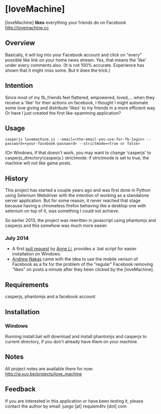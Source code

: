 # \[loveMachine\] 
\[loveMachine\] **likes** everything your friends do on Facebook  
http://lovemachine.cc

## Overview
Basically, it will log into your Facebook account and click on "every" possible like link on your home news stream. Yes, that means the 'like' under every comments also. (It is not 100% accurate. Experience has shown that it might miss some. But it does the trick.)

## Intention
Since most of my fb_friends feel flattered, empowered, loved,... when they receive a 'like' for their actions on facebook, I thought I might automate some love giving and distribute 'likes' to my friends in a more efficient way. Or have I just created the first like-spamming application?

## Usage
`casperjs lovemachine.js --email=<the-email-you-use-for-fb-login> --password=<your-facebook-password> --strictmode=<true or false>` 

(On Windows, if that doesn't work, you may want to change 'casperjs' to casperjs_directory\casperjs.)
strictmode: if strictmode is set to true, the machine will not like game posts.

## History
This project has started a couple years ago and was first done in Python using Selenium Webdriver with the intention of working as a standalone server application. But for some reason, it never reached that stage because having a chromeless firefox behaving like a desktop one with selenium on top of it, was something I could not achieve. 

So earlier 2013, the project was rewritten in javascript using phantomjs and casperjs and this somehow was much more easier.

### July 2014

 * A first [pull request](https://github.com/xuv/loveMachine/pull/2) by [Anne Li](https://github.com/lianna5), provides a .bat script for easier installation on Windows.
 * [Andrew Nakas](https://github.com/andrewnakas) came with the idea to use the mobile verison of Facebook as a fix for the problem of the "regular" Facebook removing "likes" on posts a minute after they been clicked by the \[loveMachine\]. 

## Requirements
casperjs, phantomjs and a facebook account

## Installation

### Windows
Running install.bat will download and install phantomjs and casperjs to current directory, if you don't already have them on your machine.

## Notes
All project notes are available there for now: <http://w.xuv.be/projects/love_machine>

## Feedback
If you are interested in this application or have been testing it, please contact the author by email: juego \[at\] requiem4tv \[dot\] com
